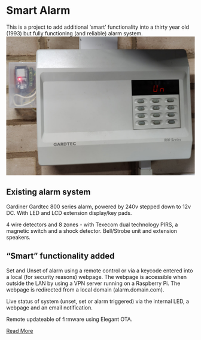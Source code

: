 # Smart Alarm
This is a project to add additional ‘smart’ functionality into a thirty year old (1993) but fully functioning (and reliable) alarm system.
![](https://github.com/blaniosh/alarm/blob/main/intro.jpg)
## Existing alarm system
Gardiner Gardtec 800 series alarm, powered by 240v stepped down to 12v DC. With LED and LCD extension display/key pads.

4 wire detectors and 8 zones - with Texecom dual technology PIRS, a magnetic switch and a shock detector. Bell/Strobe unit and extension speakers.
## “Smart” functionality added
Set and Unset of alarm using a remote control or via a keycode entered into a local (for security reasons) webpage. The webpage is accessible when outside the LAN by using a VPN server running on a Raspberry Pi. The webpage is redirected from a local domain (alarm.domain.com).

Live status of system (unset, set or alarm triggered) via the internal LED, a webpage and an email notification.

Remote updateable of firmware using Elegant OTA.

[Read More](https://github.com/blaniosh/alarm/wiki)

